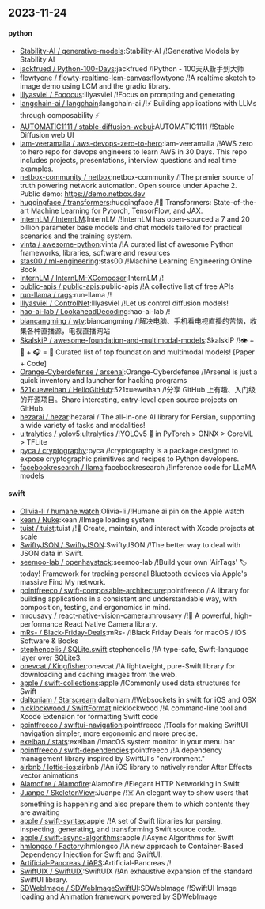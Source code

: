 ## 2023-11-24

#### python
* [Stability-AI / generative-models](https://github.com/Stability-AI/generative-models):Stability-AI /!Generative Models by Stability AI
* [jackfrued / Python-100-Days](https://github.com/jackfrued/Python-100-Days):jackfrued /!Python - 100天从新手到大师
* [flowtyone / flowty-realtime-lcm-canvas](https://github.com/flowtyone/flowty-realtime-lcm-canvas):flowtyone /!A realtime sketch to image demo using LCM and the gradio library.
* [lllyasviel / Fooocus](https://github.com/lllyasviel/Fooocus):lllyasviel /!Focus on prompting and generating
* [langchain-ai / langchain](https://github.com/langchain-ai/langchain):langchain-ai /!⚡ Building applications with LLMs through composability ⚡
* [AUTOMATIC1111 / stable-diffusion-webui](https://github.com/AUTOMATIC1111/stable-diffusion-webui):AUTOMATIC1111 /!Stable Diffusion web UI
* [iam-veeramalla / aws-devops-zero-to-hero](https://github.com/iam-veeramalla/aws-devops-zero-to-hero):iam-veeramalla /!AWS zero to hero repo for devops engineers to learn AWS in 30 Days. This repo includes projects, presentations, interview questions and real time examples.
* [netbox-community / netbox](https://github.com/netbox-community/netbox):netbox-community /!The premier source of truth powering network automation. Open source under Apache 2. Public demo: https://demo.netbox.dev
* [huggingface / transformers](https://github.com/huggingface/transformers):huggingface /!🤗 Transformers: State-of-the-art Machine Learning for Pytorch, TensorFlow, and JAX.
* [InternLM / InternLM](https://github.com/InternLM/InternLM):InternLM /!InternLM has open-sourced a 7 and 20 billion parameter base models and chat models tailored for practical scenarios and the training system.
* [vinta / awesome-python](https://github.com/vinta/awesome-python):vinta /!A curated list of awesome Python frameworks, libraries, software and resources
* [stas00 / ml-engineering](https://github.com/stas00/ml-engineering):stas00 /!Machine Learning Engineering Online Book
* [InternLM / InternLM-XComposer](https://github.com/InternLM/InternLM-XComposer):InternLM /!
* [public-apis / public-apis](https://github.com/public-apis/public-apis):public-apis /!A collective list of free APIs
* [run-llama / rags](https://github.com/run-llama/rags):run-llama /!
* [lllyasviel / ControlNet](https://github.com/lllyasviel/ControlNet):lllyasviel /!Let us control diffusion models!
* [hao-ai-lab / LookaheadDecoding](https://github.com/hao-ai-lab/LookaheadDecoding):hao-ai-lab /!
* [biancangming / wtv](https://github.com/biancangming/wtv):biancangming /!解决电脑、手机看电视直播的苦恼，收集各种直播源，电视直播网站
* [SkalskiP / awesome-foundation-and-multimodal-models](https://github.com/SkalskiP/awesome-foundation-and-multimodal-models):SkalskiP /!👁️ + 💬 + 🎧 = 🤖 Curated list of top foundation and multimodal models! [Paper + Code]
* [Orange-Cyberdefense / arsenal](https://github.com/Orange-Cyberdefense/arsenal):Orange-Cyberdefense /!Arsenal is just a quick inventory and launcher for hacking programs
* [521xueweihan / HelloGitHub](https://github.com/521xueweihan/HelloGitHub):521xueweihan /!分享 GitHub 上有趣、入门级的开源项目。Share interesting, entry-level open source projects on GitHub.
* [hezarai / hezar](https://github.com/hezarai/hezar):hezarai /!The all-in-one AI library for Persian, supporting a wide variety of tasks and modalities!
* [ultralytics / yolov5](https://github.com/ultralytics/yolov5):ultralytics /!YOLOv5 🚀 in PyTorch > ONNX > CoreML > TFLite
* [pyca / cryptography](https://github.com/pyca/cryptography):pyca /!cryptography is a package designed to expose cryptographic primitives and recipes to Python developers.
* [facebookresearch / llama](https://github.com/facebookresearch/llama):facebookresearch /!Inference code for LLaMA models

#### swift
* [Olivia-li / humane.watch](https://github.com/Olivia-li/humane.watch):Olivia-li /!Humane ai pin on the Apple watch
* [kean / Nuke](https://github.com/kean/Nuke):kean /!Image loading system
* [tuist / tuist](https://github.com/tuist/tuist):tuist /!🚀 Create, maintain, and interact with Xcode projects at scale
* [SwiftyJSON / SwiftyJSON](https://github.com/SwiftyJSON/SwiftyJSON):SwiftyJSON /!The better way to deal with JSON data in Swift.
* [seemoo-lab / openhaystack](https://github.com/seemoo-lab/openhaystack):seemoo-lab /!Build your own 'AirTags' 🏷 today! Framework for tracking personal Bluetooth devices via Apple's massive Find My network.
* [pointfreeco / swift-composable-architecture](https://github.com/pointfreeco/swift-composable-architecture):pointfreeco /!A library for building applications in a consistent and understandable way, with composition, testing, and ergonomics in mind.
* [mrousavy / react-native-vision-camera](https://github.com/mrousavy/react-native-vision-camera):mrousavy /!📸 A powerful, high-performance React Native Camera library.
* [mRs- / Black-Friday-Deals](https://github.com/mRs-/Black-Friday-Deals):mRs- /!Black Friday Deals for macOS / iOS Software & Books
* [stephencelis / SQLite.swift](https://github.com/stephencelis/SQLite.swift):stephencelis /!A type-safe, Swift-language layer over SQLite3.
* [onevcat / Kingfisher](https://github.com/onevcat/Kingfisher):onevcat /!A lightweight, pure-Swift library for downloading and caching images from the web.
* [apple / swift-collections](https://github.com/apple/swift-collections):apple /!Commonly used data structures for Swift
* [daltoniam / Starscream](https://github.com/daltoniam/Starscream):daltoniam /!Websockets in swift for iOS and OSX
* [nicklockwood / SwiftFormat](https://github.com/nicklockwood/SwiftFormat):nicklockwood /!A command-line tool and Xcode Extension for formatting Swift code
* [pointfreeco / swiftui-navigation](https://github.com/pointfreeco/swiftui-navigation):pointfreeco /!Tools for making SwiftUI navigation simpler, more ergonomic and more precise.
* [exelban / stats](https://github.com/exelban/stats):exelban /!macOS system monitor in your menu bar
* [pointfreeco / swift-dependencies](https://github.com/pointfreeco/swift-dependencies):pointfreeco /!A dependency management library inspired by SwiftUI's "environment."
* [airbnb / lottie-ios](https://github.com/airbnb/lottie-ios):airbnb /!An iOS library to natively render After Effects vector animations
* [Alamofire / Alamofire](https://github.com/Alamofire/Alamofire):Alamofire /!Elegant HTTP Networking in Swift
* [Juanpe / SkeletonView](https://github.com/Juanpe/SkeletonView):Juanpe /!☠️ An elegant way to show users that something is happening and also prepare them to which contents they are awaiting
* [apple / swift-syntax](https://github.com/apple/swift-syntax):apple /!A set of Swift libraries for parsing, inspecting, generating, and transforming Swift source code.
* [apple / swift-async-algorithms](https://github.com/apple/swift-async-algorithms):apple /!Async Algorithms for Swift
* [hmlongco / Factory](https://github.com/hmlongco/Factory):hmlongco /!A new approach to Container-Based Dependency Injection for Swift and SwiftUI.
* [Artificial-Pancreas / iAPS](https://github.com/Artificial-Pancreas/iAPS):Artificial-Pancreas /!
* [SwiftUIX / SwiftUIX](https://github.com/SwiftUIX/SwiftUIX):SwiftUIX /!An exhaustive expansion of the standard SwiftUI library.
* [SDWebImage / SDWebImageSwiftUI](https://github.com/SDWebImage/SDWebImageSwiftUI):SDWebImage /!SwiftUI Image loading and Animation framework powered by SDWebImage
